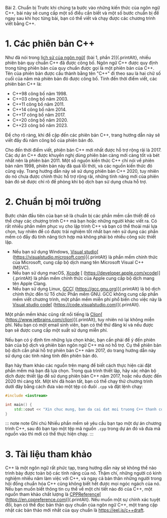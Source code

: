 Bài 2. Chuẩn bị
Trước khi chúng ta bước vào những kiến thức của ngôn ngữ C++, bài này sẽ cung cấp một số điều cần biết và một số bước
chuẩn bị để ngay sau khi học từng bài, bạn có thể viết và chạy được các chương trình viết bằng C++.

# 1. Các phiên bản C++

Như đã nói trong [lịch sử của ngôn ngữ](!2.1#2)[ (bài 1, phần 2)]{.printAlt}, nhiều phiên bản quy chuẩn C++ đã được công
bố. Ngôn ngữ C++ được quy định trong từng phiên bản của quy chuẩn được gọi là một phiên bản của C++. Tên của phiên bản
được cấu thành bằng tên "C++" đi theo sau là hai chữ số cuối của năm mà phiên bản đó được công bố. Tính đến thời điểm
viết, các phiên bản C++ là:

- C++98 công bố năm 1998.
- C++03 công bố năm 2003.
- C++11 công bố năm 2011.
- C++14 công bố năm 2014.
- C++17 công bố năm 2017.
- C++20 công bố năm 2020.
- C++23 công bố năm 2023.

Để cho rõ ràng, khi đề cập đến các phiên bản C++, trang hướng dẫn này sẽ viết đầy đủ năm công bố của phiên bản đó.

Cho đến thời điểm viết, phiên bản C++ mới nhất được hỗ trợ rộng rãi là 2017. Các dự án C++ được khuyến nghị dùng phiên
bản càng mới càng tốt và bét nhất nên là phiên bản 2011. Một số nguồn kiến thức C++ chỉ nói về phiên bản năm 1998, phiên
bản này đã quá lỗi thời, và các nguồn kiến thức đó cũng vậy. Trang hướng dẫn này sẽ sử dụng phiên bản C++ 2020, tuy
nhiên do nó chưa được chính thức hỗ trợ rộng rãi, những tính năng mới của phiên bản đó sẽ được chỉ rõ để phòng khi bộ
dịch bạn sử dụng chưa hỗ trợ.

# 2. Chuẩn bị môi trường

Bước chân đầu tiên của bạn sẽ là chuẩn bị các phần mềm cần thiết để có thể chạy các chương trình C++ mà bạn hoặc những
người khác viết ra. Có rất nhiều phần mềm phục vụ cho lập trình C++ và bạn có thể thoải mái lựa chọn, tuy nhiên để có
được trải nghiệm tốt nhất bạn nên sử dụng các phần mềm có đầy đủ tính năng tích hợp mà không phải bỏ nhiều công sức
thiết lập.

- Nếu bạn sử dụng Windows, [Visual studio](https://visualstudio.microsoft.com)[
  (https://visualstudio.microsoft.com)]{.printAlt} là phần mềm chính thức của Microsoft, cung cấp bộ dịch mang tên
  Microsoft Visual C++ (MSVC).
- Nếu bạn sử dụng macOS, [Xcode](https://developer.apple.com/xcode) [ (https://developer.apple.com/xcode)]{.printAlt} là
  phần mềm chính thức của Apple cung cấp bộ dịch mang tên Apple Clang.
- Nếu bạn sử dụng Linux, [GCC](https://gcc.gnu.org)[ (https://gcc.gnu.org)]{.printAlt} là bộ dịch chính thức đến từ Tổ
  chức Phần mềm GNU. GCC không cung cấp phần mềm viết chương trình, một phần mềm miễn phí phổ biến cho việc này là
  [Visual studio code](https://code.visualstudio.com)[ (https://code.visualstudio.com)]{.printAlt}.

Một phần mềm khác cũng rất nổi tiếng là [Clion](https://www.jetbrains.com/clion)[
(https://www.jetbrains.com/clion)]{.printAlt}, tuy nhiên nó lại không miễn phí. Nếu bạn có một email sinh viên, bạn có
thể thử đăng kí và nếu được bạn sẽ được cung cấp một suất sử dụng miễn phí.

Nếu bạn có ý định tìm những lựa chọn khác, bạn cần phải để ý đến phiên bản của bộ dịch và phiên bản ngôn ngữ C++ mà nó
hỗ trợ. Cụ thể phiên bản bộ dịch cần phải hỗ trợ phiên bản C++ năm 2017, do trang hướng dẫn này sử dụng các tính năng
tính đến phiên bản đó.

Bạn hãy tham khảo các nguồn trên mạng để biết cách thực hiện cài đặt phần mềm mà bạn đã lựa chọn. Trong quá trình thiết
lập, hãy xác nhận bộ dịch được thiết lập để sử dụng phiên bản C++ năm 2017, hoặc nếu được đến 2020 thì càng tốt. Một khi
đã hoàn tất, bạn có thể chạy thử chương trình dưới đây bằng cách đưa vào một tệp có đuôi `.cpp` và đặt lệnh chạy:

```cpp
#include <iostream>

int main() {
	std::cout << "Xin chuc mung, ban da cai dat moi truong C++ thanh cong.\n";
}
```

::: note note Ghi chú
Nhiều phần mềm sẽ yêu cầu bạn tạo một dự án chương trình C++, sau đó bạn tạo một tệp mã nguồn `.cpp` trong dự án đó và
đưa mã nguồn vào thì mới có thể thực hiện chạy.
:::

# 3. Tài liệu tham khảo

C++ là một ngôn ngữ rất phức tạp, trang hướng dẫn này sẽ không thể nào trình bày được toàn bộ các tính năng của nó. Thậm
chí, những người có kinh nghiệm nhiều năm làm việc với C++, và ngay cả bản thân những người trong hội đồng chuẩn hóa C++
cũng không biết hết được mọi ngóc ngách của nó. Nếu bạn muốn biết thông tin cụ thể về một chi tiết nào đó của C++, một
nguồn tham khảo chất lượng là [CPPReference](https://en.cppreference.com)[ (https://en.cppreference.com)]{.printAlt}.
Nếu muốn một sự chính xác tuyệt đối, bạn có thể đọc bản thân quy chuẩn của ngôn ngữ C++, một trang cập nhật các bản thảo
mới nhất của quy chuẩn là https://eel.is/c++draft.